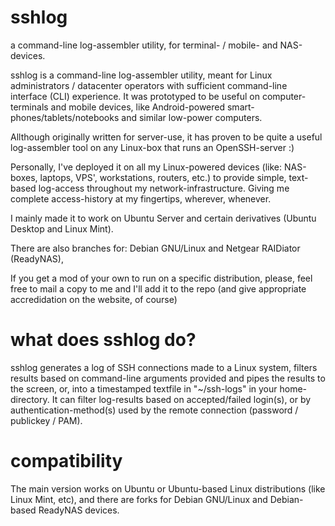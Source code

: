sshlog
======

a command-line log-assembler utility, for terminal- / mobile- and NAS-devices.

sshlog is a command-line log-assembler utility, meant for Linux administrators / datacenter operators with sufficient command-line interface (CLI) experience. It was prototyped to be useful on computer-terminals and mobile devices, like Android-powered smart-phones/tablets/notebooks and similar low-power computers.

Allthough originally written for server-use, it has proven to be quite a useful log-assembler tool on any Linux-box that runs an OpenSSH-server :)

Personally, I've deployed it on all my Linux-powered devices (like: NAS-boxes, laptops, VPS', workstations, routers, etc.) to provide simple, text-based log-access throughout my network-infrastructure. Giving me complete access-history at my fingertips, wherever, whenever.

I mainly made it to work on Ubuntu Server and certain derivatives  (Ubuntu Desktop and Linux Mint).

There are also branches for: Debian GNU/Linux and Netgear RAIDiator (ReadyNAS),

If you get a mod of your own to run on a specific distribution, please, feel free to mail a copy to me and I'll add it to the repo (and give appropriate accredidation on the website, of course)

what does sshlog do?
======
sshlog generates a log of SSH connections made to a Linux system, filters results based on command-line arguments provided and pipes the results to the screen, or, into a timestamped textfile in "~/ssh-logs" in your home-directory. It can filter log-results based on accepted/failed login(s), or by authentication-method(s) used by the remote connection (password / publickey / PAM).

compatibility
======
The main version works on Ubuntu or Ubuntu-based Linux distributions (like Linux Mint, etc), and there are forks for Debian GNU/Linux and Debian-based ReadyNAS devices.
